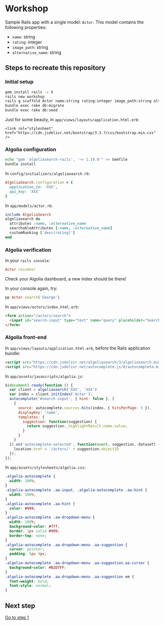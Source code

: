 # Workshop

Sample Rails app with a single model: `Actor`.
This model contains the following properties:
- `name`: string
- `rating`: integer
- `image_path`: string
- `alternative_name`: string

## Steps to recreate this repository

### Initial setup

```sh
gem install rails -v 5
rails new workshop
rails g scaffold Actor name:string rating:integer image_path:string alternative_name:string
bundle exec rake db:migrate
bundle exec rake db:seed
```

Just for some beauty, in `app/views/layouts/application.html.erb`:
```
<link rel="stylesheet" href="https://cdn.jsdelivr.net/bootstrap/3.3.7/css/bootstrap.min.css" />
```

### Algolia configuration

```sh
echo "gem 'algoliasearch-rails', '~> 1.19.0'" >> Gemfile
bundle install
```

In `config/initializers/algoliasearch.rb`:

```ruby
AlgoliaSearch.configuration = {
  application_id: 'XXX',
  api_key: 'XXX'
}
```

In `app/models/actor.rb`:
```ruby
include AlgoliaSearch
algoliasearch do
  attributes :name, :alternative_name
  searchableAttributes [:name, :alternative_name]
  customRanking ['desc(rating)']
end
```

### Algolia verification

In your `rails console`:

```ruby
Actor.reindex!
```

Check your Algolia dashboard, a new index should be there!

In your console again, try:

```ruby
pp Actor.search('George')
```

In `app/views/actors/index.html.erb`:

```html
<form action="/actors/search">
  <input id="search-input" type="text" name="query" placeholder="Search for actors..."/>
</form>
```

### Algolia front-end

In `app/views/layouts/application.html.erb`, before the Rails application bundle:

```html
<script src="https://cdn.jsdelivr.net/algoliasearch/3/algoliasearch.min.js"></script>
<script src="https://cdn.jsdelivr.net/autocomplete.js/0/autocomplete.min.js"></script>
```

In `app/assets/javascripts/algolia.js`:

```js
$(document).ready(function () {
  var client = algoliasearch('XXX', 'XXX')
  var index = client.initIndex('Actor');
  autocomplete('#search-input', { hint: false }, [
    {
      source: autocomplete.sources.hits(index, { hitsPerPage: 5 }),
      displayKey: 'name',
      templates: {
        suggestion: function(suggestion) {
          return suggestion._highlightResult.name.value;
        }
      }
    }
  ]).on('autocomplete:selected', function(event, suggestion, dataset) {
    location.href = '/actors/' + suggestion.objectID
  });
});
```

In `app/assets/stylesheets/algolia.css`:

```css
.algolia-autocomplete {
  width: 100%;
}
.algolia-autocomplete .aa-input, .algolia-autocomplete .aa-hint {
  width: 100%;
}
.algolia-autocomplete .aa-hint {
  color: #999;
}
.algolia-autocomplete .aa-dropdown-menu {
  width: 100%;
  background-color: #fff;
  border: 1px solid #999;
  border-top: none;
}
.algolia-autocomplete .aa-dropdown-menu .aa-suggestion {
  cursor: pointer;
  padding: 5px 4px;
}
.algolia-autocomplete .aa-dropdown-menu .aa-suggestion.aa-cursor {
  background-color: #B2D7FF;
}
.algolia-autocomplete .aa-dropdown-menu .aa-suggestion em {
  font-weight: bold;
  font-style: normal;
}
```

## Next step

[Go to step 1](https://github.com/Jerskouille/workshop/tree/step1)
